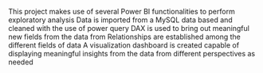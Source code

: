 This project makes use of several Power BI functionalities to perform exploratory analysis
Data is imported from a MySQL data based and cleaned with the use of power query
DAX is used to bring out meaningful new fields from the data from
Relationships are established among the different fields of data
A visualization dashboard is created capable of displaying meaningful insights from the data from different perspectives as needed
